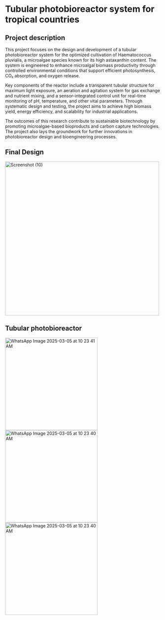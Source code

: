 # Tubular photobioreactor system for tropical countries


## Project description
This project focuses on the design and development of a tubular photobioreactor system for the optimized cultivation of Haematococcus pluvialis, a microalgae species known for its high astaxanthin content. The system is engineered to enhance microalgal biomass productivity through controlled environmental conditions that support efficient photosynthesis, CO₂ absorption, and oxygen release.

Key components of the reactor include a transparent tubular structure for maximum light exposure, an aeration and agitation system for gas exchange and nutrient mixing, and a sensor-integrated control unit for real-time monitoring of pH, temperature, and other vital parameters. Through systematic design and testing, the project aims to achieve high biomass yield, energy efficiency, and scalability for industrial applications.

The outcomes of this research contribute to sustainable biotechnology by promoting microalgae-based bioproducts and carbon capture technologies. The project also lays the groundwork for further innovations in photobioreactor design and bioengineering processes.

## Final Design
<img src="https://github.com/user-attachments/assets/8696d305-e133-4230-8764-52f0e45645f4" width="500" alt="Screenshot (10)">



## Tubular photobioreactor

<img src="https://github.com/user-attachments/assets/88a3f2bb-02b1-4b11-87f3-650ee345d68f" width="300" alt="WhatsApp Image 2025-03-05 at 10 23 41 AM">
<img src="https://github.com/user-attachments/assets/c045afbf-cacd-471c-a338-1119428b6961" width="300" alt="WhatsApp Image 2025-03-05 at 10 23 40 AM">

<img src="https://github.com/user-attachments/assets/75be684e-a449-483e-be76-cab865fca775" width="300" alt="WhatsApp Image 2025-03-05 at 10 23 40 AM">




